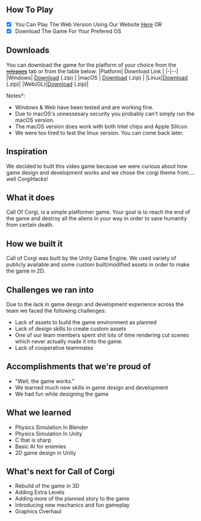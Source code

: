 
## How To Play

 - [x] You Can Play The Web Version Using Our Website [Here](https://CallOfCorgi.Tech/) OR
 - [x] Download The Game For Your Prefered OS

## Downloads
You can download the game for the platform of your choice from the ~~[releases](https://github.com/WSSSDC/CallOfCorgi/releases)~~ tab or from the table below:
|Platform| Download Link |
|-|--|
|Windows| [Download](https://WSDC.Tech/dl/CallOfCorgi.V1.0-Windows.zip) (.zip) |
|macOS  | [Download](https://WSDC.Tech/dl/CallOfCorgi.V1.0-macOS.zip) (.zip) |
|Linux|[Download](https://WSDC.Tech/dl/CallOfCorgi.V1.0-Linux.zip) (.zip)|
|Web(GL)|[Download](https://WSDC.Tech/dl/CallOfCorgi.V1.0-WebGL.zip) (.zip)|

Notes*:

 - Windows & Web have been tested and are working fine.
 - Due to macOS's unnessesary security you probably can't simply run the macOS version.
 - The macOS version does work with both Intel chips and Apple Silicon.
 - We were too tired to test the linux version. You can come back later.

## Inspiration
We decided to built this video game because we were curious about how game design and development works and we chose the corgi theme from.... well CorgiHacks!

## What it does
Call Of Corgi, is a simple platformer game. Your goal is to reach the end of the game and destroy all the aliens in your way in order to save humanity from certain death.

## How we built it
Call of Corgi was built by the Unity Game Engine. We used variety of publicly available and some custom built/modified assets in order to make the game in 2D.

## Challenges we ran into
Due to the lack in game design and development experience across the team we faced the following challenges:

 - Lack of assets to build the game environment as planned
 - Lack of design skills to create custom assets
 - One of our team members spent shit lots of time rendering cut scenes which never actually made it into the game.
 - Lack of cooperative teammates

## Accomplishments that we're proud of
 - "Well, the game works."
 - We learned much new skills in game design and development
 - We had fun while designing the game
## What we learned
 - Physics Simulation In Blender
 - Physics Simulation In Unity
 - C that is sharp
 - Basic AI for enemies
 - 2D game design in Unity

## What's next for Call of Corgi

 - Rebuild of the game in 3D
 - Adding Extra Levels
 - Adding more of the planned story to the game
 - Introducing new mechanics and fun gameplay
 - Graphics Overhaul
